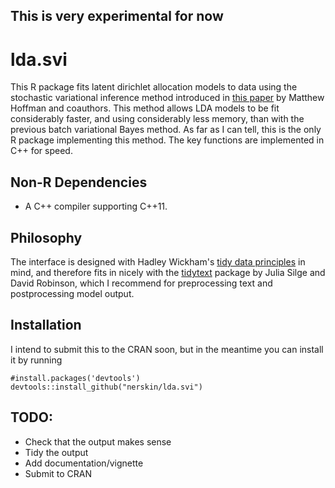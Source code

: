 ## This is very experimental for now 

# lda.svi

This R package fits latent dirichlet allocation models to data using the stochastic variational inference method introduced in [this paper](https://papers.nips.cc/paper/3902-online-learning-for-latent-dirichlet-allocation) by Matthew Hoffman and coauthors. This method allows LDA models to be fit considerably faster, and using considerably less memory, than with the previous batch variational Bayes method. As far as I can tell, this is the only R package implementing this method. The key functions are implemented in C++ for speed.

## Non-R Dependencies

* A C++ compiler supporting C++11.

## Philosophy

The interface is designed with Hadley Wickham's [tidy data principles](https://vita.had.co.nz/papers/tidy-data.pdf) in mind, and therefore fits in nicely with the [tidytext](https://github.com/juliasilge/tidytext) package by Julia Silge and David Robinson, which I recommend for preprocessing text and postprocessing model output. 

## Installation

I intend to submit this to the CRAN soon, but in the meantime you can install it by running

```{r}
#install.packages('devtools')
devtools::install_github("nerskin/lda.svi")
```

## TODO:

* Check that the output makes sense 
* Tidy the output
* Add documentation/vignette
* Submit to CRAN
